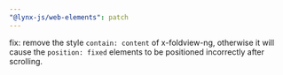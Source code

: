 ```yaml
---
"@lynx-js/web-elements": patch
---
```


fix: remove the style `contain: content` of x-foldview-ng, otherwise it will cause the `position: fixed` elements to be positioned incorrectly after scrolling.
